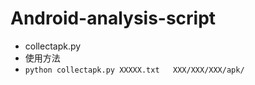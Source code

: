 # Android-analysis-script
- collectapk.py
- 使用方法
- `python collectapk.py XXXXX.txt   XXX/XXX/XXX/apk/`
